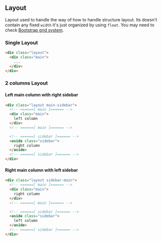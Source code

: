 ## Layout

Layout used to handle the way of how to handle structure layout. Its doesn't contain any fixed `width` it's just organized by using `float`.
You may need to check [Bootstrap grid system](http://getbootstrap.com/css/#grid-example-basic).

### Single Layout
```html
<div class="layout">
  <div class="main">
    ...
  </div>
</div>
```


### 2 columns Layout

#### Left main column with right sidebar
```html
<div class="layout main-sidebar">
  <!-- ======[ main ]====== -->
  <div class="main">
    left column
  </div>
  <!-- ======[ main ]====== -->

  <!-- ======[ sidebar ]====== -->
  <aside class="sidebar">
    right column
  </aside>
  <!-- ======[ sidebar ]====== -->
</div>
```

#### Right main column with left sidebar
```html
<div class="layout sidebar-main">
  <!-- ======[ main ]====== -->
  <div class="main">
    right column
  </div>
  <!-- ======[ main ]====== -->

  <!-- ======[ sidebar ]====== -->
  <aside class="sidebar">
    left column
  </aside>
  <!-- ======[ sidebar ]====== -->
</div>
```
